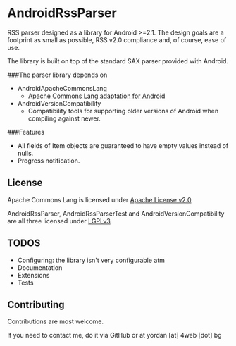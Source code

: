 AndroidRssParser
================

RSS parser designed as a library for Android >=2.1. The design goals
are a footprint as small as possible, RSS v2.0 compliance and, of
course, ease of use.

The library is built on top of the standard SAX parser provided with
Android.

###The parser library depends on
* AndroidApacheCommonsLang
    * [Apache Commons Lang adaptation for
      Android](http://commons.apache.org/proper/commons-lang/)
* AndroidVersionCompatibility
    * Compatibility tools for supporting older versions of Android
      when compiling against newer.

###Features
* All fields of Item objects are guaranteed to have empty values
  instead of nulls.
* Progress notification.

License
-------
Apache Commons Lang is licensed under [Apache License
v2.0](http://www.apache.org/licenses/LICENSE-2.0)

AndroidRssParser, AndroidRssParserTest and AndroidVersionCompatibility
are all three licensed under
[LGPLv3](http://www.gnu.org/licenses/lgpl.txt)

TODOS
-----
* Configuring: the library isn't very configurable atm
* Documentation
* Extensions
* Tests

Contributing
------------
Contributions are most welcome.

If you need to contact me, do it via GitHub or at yordan [at] 4web
[dot] bg
